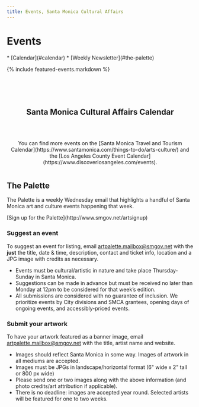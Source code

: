 ```yaml
---
title: Events, Santa Monica Cultural Affairs
---
```


Events
==========

<nav class="action" markdown="1">
*   [Calendar](#calendar)
*   [Weekly Newsletter](#the-palette)
</nav>

{% include featured-events.markdown %}

<h2 style="margin-top: 4.5em; margin-bottom: 3em; grid-column: 1/-1; max-width: none; text-align: center; justify-self: center;" id="calendar">Santa Monica Cultural Affairs Calendar</h2>

<ol
  id="calendar"
  class="events"
  data-events-types="Art Event,Arts/Crafts,Concerts/Dance,Festival/Celebration,Lecture/Panel,Movies/Film,Play/Performance Art"
  data-events-locations="Annenberg Community Beach House,Miles Memorial Playhouse,Palisades Park">
</ol>
<script src="/assets/js/events.js"></script>

<p style="margin-top: 3em; margin-bottom: 3em; grid-column: 1/-1; max-width: none; text-align: center; justify-self: center;" markdown="1">
You can find more events on the [Santa Monica Travel and Tourism Calendar](https://www.santamonica.com/things-to-do/arts-culture/) and the [Los Angeles County Event Calendar](https://www.discoverlosangeles.com/events).
</p>

The Palette
-----------------

The Palette is a weekly Wednesday email that highlights a handful of Santa Monica art and culture events happening that week.

<p class="action" markdown="1">
[Sign up for the Palette](http://www.smgov.net/artsignup)
</p>

### Suggest an event

To suggest an event for listing, email [artpalette.mailbox@smgov.net](mailto:artpalette.mailbox@smgov.net) with the **just** the title, date & time, description, contact and ticket info, location and a JPG image with credits as necessary.

   *   Events must be cultural/artistic in nature and take place Thursday-Sunday in Santa Monica. 
   *   Suggestions can be made in advance but must be received no later than Monday at 12pm to be considered for that week’s edition.
   *   All submissions are considered with no guarantee of inclusion. We prioritize events by City divisions and SMCA grantees, opening days of ongoing events, and accessibly-priced events.

### Submit your artwork

To have your artwork featured as a banner image, email [artpalette.mailbox@smgov.net](mailto:artpalette.mailbox@smgov.net) with the title, artist name and website. 

   *   Images should reflect Santa Monica in some way. Images of artwork in all mediums are accepted.
   *   Images must be JPGs in landscape/horizontal format (6" wide x 2" tall or 800 px wide)
   *   Please send one or two images along with the above information (and photo credits/art attribution if applicable).
   *   There is no deadline: images are accepted year round. Selected artists will be featured for one to two weeks.

